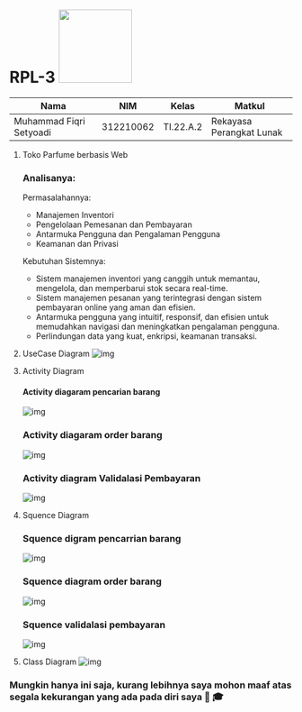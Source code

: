 # RPL-3 <img src=https://2.bp.blogspot.com/-t3lNJSXZnQE/W6Ha6iEoEhI/AAAAAAAAAl8/MXbaajKgRpgGQx9fJqh6pnIrPYcs3haiwCLcBGAs/s640/rpl.png width="130px">
|**Nama**|**NIM**|**Kelas**|**Matkul**|
|----|---|-----|------|
|Muhammad Fiqri Setyoadi|312210062|TI.22.A.2|Rekayasa Perangkat Lunak|

1. Toko Parfume berbasis Web
    ### Analisanya:

    Permasalahannya:
    - Manajemen Inventori
    - Pengelolaan Pemesanan dan Pembayaran
    - Antarmuka Pengguna dan Pengalaman Pengguna
    - Keamanan dan Privasi

    Kebutuhan Sistemnya:
    - Sistem manajemen inventori yang canggih untuk memantau, mengelola, dan memperbarui stok secara real-time.
    - Sistem manajemen pesanan yang terintegrasi dengan sistem pembayaran online yang aman dan efisien.
    - Antarmuka pengguna yang intuitif, responsif, dan efisien untuk memudahkan navigasi dan meningkatkan pengalaman pengguna.
    - Perlindungan data yang kuat, enkripsi, keamanan transaksi.

2. UseCase Diagram
![img](Rpl3/UseCase.jpg)

3. Activity Diagram
    #### Activity diagaram pencarian barang
    ![img](Rpl3/ActivityPencarianBarang.jpg)
    ### Activity diagaram order barang
    ![img](Rpl3/ActivityOrderBarang.jpg)
    ### Activity diagram Validalasi Pembayaran
    ![img](RPl3/ActivityPembayaran.jpg)

4. Squence Diagram
    ### Squence digram pencarrian barang
    ![img](Rpl3/SquenceMencariBarang.jpg)
    ### Squence diagram order barang
    ![img](Rpl3/SquenceOrderBarang.jpg)
    ### Squence validalasi pembayaran
    ![img](Rpl3/SquencePembayaran.jpg)

5. Class Diagram
![img](Rpl3/DiagramClass.jpg)

### Mungkin hanya ini saja, kurang lebihnya saya mohon maaf atas segala kekurangan yang ada pada diri saya 🙏 🎓
